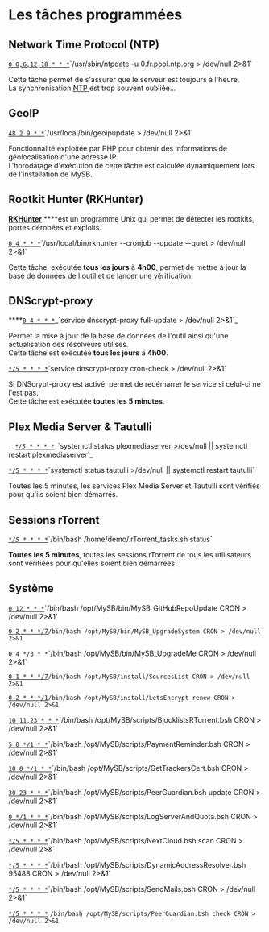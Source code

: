 # Les tâches programmées

## Network Time Protocol \(NTP\)

[`0 0,6,12,18 * * *`](https://crontab.guru/#0_0,6,12,18_*_*_*)`/usr/sbin/ntpdate -u 0.fr.pool.ntp.org > /dev/null 2>&1`

Cette tâche permet de s'assurer que le serveur est toujours à l'heure.  
La synchronisation [NTP ](https://fr.wikipedia.org/wiki/Network_Time_Protocol)est trop souvent oubliée...

## GeoIP

[`48 2 9 * *`](https://crontab.guru/#48_2_9_*_*)`/usr/local/bin/geoipupdate > /dev/null 2>&1`

Fonctionnalité exploitée par PHP pour obtenir des informations de géolocalisation d'une adresse IP.  
L'horodatage d'exécution de cette tâche est calculée dynamiquement lors de l'installation de MySB.

## Rootkit Hunter \(RKHunter\)

 [**RKHunter**](https://fr.wikipedia.org/wiki/Rkhunter) ****est un programme Unix qui permet de détecter les rootkits, portes dérobées et exploits.

[`0 4 * * *`](https://crontab.guru/#0_4_*_*_*)`/usr/local/bin/rkhunter --cronjob --update --quiet > /dev/null 2>&1`

Cette tâche, exécutée **tous les jours** à **4h00**, permet de mettre à jour la base de données de l'outil et de lancer une vérification.

## **DNScrypt-proxy**

\*\*\*\*[`0 4 * * *`](https://crontab.guru/#0_4_*_*_*)_`service dnscrypt-proxy full-update > /dev/null 2>&1`_

Permet la mise à jour de la base de données de l'outil ainsi qu'une actualisation des résolveurs utilisés.  
Cette tâche est exécutée **tous les jours** à **4h00**.

[`*/5 * * * *`](https://crontab.guru/#*/5_*_*_*_*)`service dnscrypt-proxy cron-check > /dev/null 2>&1`

Si DNScrypt-proxy est activé, permet de redémarrer le service si celui-ci ne l'est pas.  
Cette tâche est exécutée **toutes les 5 minutes**.

## Plex Media Server & Tautulli

\_\_[_`*/5 * * * *`_](https://crontab.guru/#*/5_*_*_*_*)_`systemctl status plexmediaserver >/dev/null || systemctl restart plexmediaserver`_

[`*/5 * * * *`](https://crontab.guru/#*/5_*_*_*_*)`systemctl status tautulli >/dev/null || systemctl restart tautulli`

Toutes les 5 minutes, les services Plex Media Server et Tautulli sont vérifiés pour qu'ils soient bien démarrés.

## Sessions rTorrent

[_`*/5 * * * *`_](https://crontab.guru/#*/5_*_*_*_*)`/bin/bash /home/demo/.rTorrent_tasks.sh status`

**Toutes les 5 minutes**, toutes les sessions rTorrent de tous les utilisateurs sont vérifiées pour qu'elles soient bien démarrées.

## Système

[`0 12 * * *`](https://crontab.guru/#0_12_*_*_*)`/bin/bash /opt/MySB/bin/MySB_GitHubRepoUpdate CRON > /dev/null 2>&1`

[`0 2 * * */7`](https://crontab.guru/#0_2_*_*_*/7)`/bin/bash /opt/MySB/bin/MySB_UpgradeSystem CRON > /dev/null 2>&1`

[`0 4 */3 * *`](https://crontab.guru/#0_4_*/3_*_*)`/bin/bash /opt/MySB/bin/MySB_UpgradeMe CRON > /dev/null 2>&1`

[`0 1 * * */7`](https://crontab.guru/#0_1_*_*_*/7)`/bin/bash /opt/MySB/install/SourcesList CRON > /dev/null 2>&1`

[`0 2 * * */1`](https://crontab.guru/#0_2_*_*_*/1)`/bin/bash /opt/MySB/install/LetsEncrypt renew CRON > /dev/null 2>&1`

[`10 11,23 * * *`](https://crontab.guru/#10_11,23_*_*_*)`/bin/bash /opt/MySB/scripts/BlocklistsRTorrent.bsh CRON > /dev/null 2>&1`

[`5 0 */1 * *`](https://crontab.guru/#5_0_*/1_*_*)`/bin/bash /opt/MySB/scripts/PaymentReminder.bsh CRON > /dev/null 2>&1`

[`10 0 */1 * *`](https://crontab.guru/#10_0_*/1_*_*)`/bin/bash /opt/MySB/scripts/GetTrackersCert.bsh CRON > /dev/null 2>&1`

[`30 23 * * *`](https://crontab.guru/#30_23_*_*_*)`/bin/bash /opt/MySB/scripts/PeerGuardian.bsh update CRON > /dev/null 2>&1`

[`0 */1 * * *`](https://crontab.guru/#0_*/1_*_*_*)`/bin/bash /opt/MySB/scripts/LogServerAndQuota.bsh CRON > /dev/null 2>&1`

[`*/5 * * * *`](https://crontab.guru/#*/5_*_*_*_*)`/bin/bash /opt/MySB/scripts/NextCloud.bsh scan CRON > /dev/null 2>&`

[`*/5 * * * *`](https://crontab.guru/#*/5_*_*_*_*)`/bin/bash /opt/MySB/scripts/DynamicAddressResolver.bsh 95488 CRON > /dev/null 2>&1`

[`*/5 * * * *`](https://crontab.guru/#*/5_*_*_*_*)`/bin/bash /opt/MySB/scripts/SendMails.bsh CRON > /dev/null 2>&1`

[`*/5 * * * *`](https://crontab.guru/#*/5_*_*_*_*) `/bin/bash /opt/MySB/scripts/PeerGuardian.bsh check CRON > /dev/null 2>&1`

